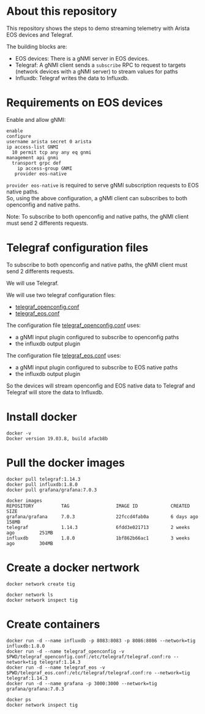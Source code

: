 # About this repository  

This repository shows the steps to demo streaming telemetry with Arista EOS devices and Telegraf.  

The building blocks are: 
  - EOS devices: There is a gNMI server in EOS devices.    
  - Telegraf: A gNMI client sends a `subscribe` RPC to request to targets (network devices with a gNMI server) to stream values for paths
  - Influxdb: Telegraf writes the data to Influxdb.   

# Requirements on EOS devices 

Enable and allow gNMI:

```
enable
configure
username arista secret 0 arista
ip access-list GNMI
  10 permit tcp any any eq gnmi
management api gnmi
  transport grpc def
    ip access-group GNMI
   provider eos-native
```

`provider eos-native` is required to serve gNMI subscription requests to EOS native paths.  
So, using the above configuration, a gNMI client can subscribes to both openconfig and native paths.  

Note: To subscribe to both openconfig and native paths, the gNMI client must send 2 differents requests.  

# Telegraf configuration files 

To subscribe to both openconfig and native paths, the gNMI client must send 2 differents requests.  

We will use Telegraf.  

We will use two telegraf configuration files: 
  - [telegraf_openconfig.conf](telegraf_openconfig.conf)
  - [telegraf_eos.conf](telegraf_eos.conf) 

The configuration file [telegraf_openconfig.conf](telegraf_openconfig.conf) uses:
- a gNMI input plugin configured to subscribe to openconfig paths 
- the influxdb output plugin   
  
The configuration file [telegraf_eos.conf](telegraf_eos.conf) uses: 
- a gNMI input plugin configured to subscribe to EOS native paths 
- the influxdb output plugin   

So the devices will stream openconfig and EOS native data to Telegraf and Telegraf will store the data to Influxdb.  

# Install docker

```
docker -v
Docker version 19.03.8, build afacb8b
```

# Pull the docker images

```
docker pull telegraf:1.14.3
docker pull influxdb:1.8.0
docker pull grafana/grafana:7.0.3
```
```
docker images
REPOSITORY          TAG                 IMAGE ID            CREATED             SIZE
grafana/grafana     7.0.3               22fccd4fab0a        6 days ago          158MB
telegraf            1.14.3              6fdd3e021713        2 weeks ago         251MB
influxdb            1.8.0               1bf862b66ac1        3 weeks ago         304MB
```

# Create a docker nertwork 

```
docker network create tig
```
```
docker network ls
docker network inspect tig
```

# Create containers 

```
docker run -d --name influxdb -p 8083:8083 -p 8086:8086 --network=tig influxdb:1.8.0
docker run -d --name telegraf_openconfig -v $PWD/telegraf_openconfig.conf:/etc/telegraf/telegraf.conf:ro --network=tig telegraf:1.14.3
docker run -d --name telegraf_eos -v $PWD/telegraf_eos.conf:/etc/telegraf/telegraf.conf:ro --network=tig telegraf:1.14.3
docker run -d --name grafana -p 3000:3000 --network=tig grafana/grafana:7.0.3
```
```
docker ps
docker network inspect tig
```




